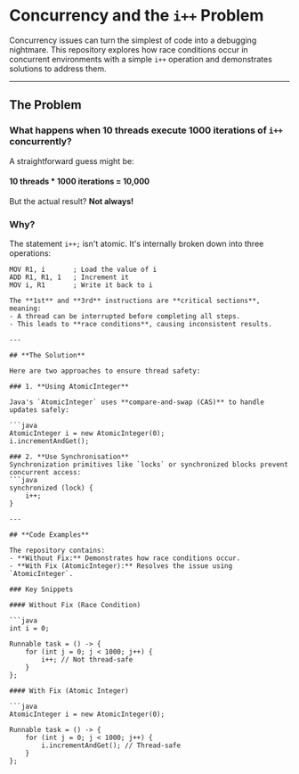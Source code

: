 # **Concurrency and the `i++` Problem**

Concurrency issues can turn the simplest of code into a debugging nightmare. This repository explores how race conditions occur in concurrent environments with a simple `i++` operation and demonstrates solutions to address them.

---

## **The Problem**
### What happens when 10 threads execute 1000 iterations of `i++` concurrently?  

A straightforward guess might be:
#### 10 threads * 1000 iterations = 10,000

But the actual result? **Not always!**

### Why?  

The statement `i++;` isn't atomic. It's internally broken down into three operations:  
```assembly
MOV R1, i       ; Load the value of i
ADD R1, R1, 1   ; Increment it
MOV i, R1       ; Write it back to i

The **1st** and **3rd** instructions are **critical sections**, meaning:  
- A thread can be interrupted before completing all steps.  
- This leads to **race conditions**, causing inconsistent results.  

---

## **The Solution**

Here are two approaches to ensure thread safety:

### 1. **Using AtomicInteger**

Java's `AtomicInteger` uses **compare-and-swap (CAS)** to handle updates safely:  

```java
AtomicInteger i = new AtomicInteger(0);
i.incrementAndGet();

### 2. **Use Synchronisation**
Synchronization primitives like `locks` or synchronized blocks prevent concurrent access:
```java
synchronized (lock) {
    i++;
}

---

## **Code Examples**

The repository contains:  
- **Without Fix:** Demonstrates how race conditions occur.  
- **With Fix (AtomicInteger):** Resolves the issue using `AtomicInteger`.

### Key Snippets

#### Without Fix (Race Condition)

```java
int i = 0;

Runnable task = () -> {
    for (int j = 0; j < 1000; j++) {
        i++; // Not thread-safe
    }
};

#### With Fix (Atomic Integer)

```java
AtomicInteger i = new AtomicInteger(0);

Runnable task = () -> {
    for (int j = 0; j < 1000; j++) {
        i.incrementAndGet(); // Thread-safe
    }
};